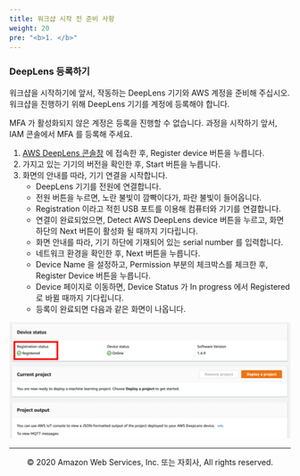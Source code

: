 ```yaml
---
title: 워크샵 시작 전 준비 사항
weight: 20
pre: "<b>1. </b>"
---
```


### DeepLens 등록하기

워크샵을 시작하기에 앞서, 작동하는 DeepLens 기기와 AWS 계정을 준비해 주십시오. 워크샵을 진행하기 위해 DeepLens 기기를 계정에 등록해야 합니다.

MFA 가 활성화되지 않은 계정은 등록을 진행할 수 없습니다. 과정을 시작하기 앞서, IAM 콘솔에서 MFA 를 등록해 주세요.

1. [AWS DeepLens 콘솔창](https://console.aws.amazon.com/deeplens) 에 접속한 후, Register device 버튼을 누릅니다.
2. 가지고 있는 기기의 버전을 확인한 후, Start 버튼을 누릅니다.
3. 화면의 안내를 따라, 기기 연결을 시작합니다.
    * DeepLens 기기를 전원에 연결합니다.
    * 전원 버튼을 누르면, 노란 불빛이 깜빡이다가, 파란 불빛이 들어옵니다.
    * Registration 이라고 적힌 USB 포트를 이용해 컴퓨터와 기기를 연결합니다.
    * 연결이 완료되었으면, Detect AWS DeepLens device 버튼을 누르고, 화면 하단의 Next 버튼이 활성화 될 때까지 기다립니다.
    * 화면 안내를 따라, 기기 하단에 기재되어 있는 serial number 를 입력합니다.
    * 네트워크 환경을 확인한 후, Next 버튼을 누릅니다.
    * Device Name 을 설정하고, Permission 부분의 체크박스를 체크한 후, Register Device 버튼을 누릅니다.
    * Device 페이지로 이동하면, Device Status 가 In progress 에서 Registered 로 바뀔 때까지 기다립니다.
    * 등록이 완료되면 다음과 같은 화면이 나옵니다.

![Success](./images/regi.png)




---
<p align="center">
© 2020 Amazon Web Services, Inc. 또는 자회사, All rights reserved.
</p>
